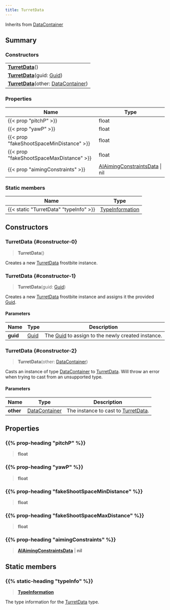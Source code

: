 ```yaml
---
title: TurretData
---
```


Inherits from [DataContainer](/vext/ref/shared/type/datacontainer)

## Summary

### Constructors

|  |
| --- |
| **[TurretData](#constructor-0)**() |
| **[TurretData](#constructor-1)**(guid: [Guid](/vext/ref/shared/type/guid)) |
| **[TurretData](#constructor-2)**(other: [DataContainer](/vext/ref/shared/type/datacontainer)) |

### Properties

| Name | Type |
| ---- | ---- |
| {{< prop "pitchP" >}} | float |
| {{< prop "yawP" >}} | float |
| {{< prop "fakeShootSpaceMinDistance" >}} | float |
| {{< prop "fakeShootSpaceMaxDistance" >}} | float |
| {{< prop "aimingConstraints" >}} | [AIAimingConstraintsData](/vext/ref/fb/aiaimingconstraintsdata) \| nil |

### Static members

| Name | Type |
| ---- | ---- |
| {{< static "TurretData" "typeInfo" >}} | [TypeInformation](/vext/ref/shared/type/typeinformation) |

## Constructors

### TurretData {#constructor-0}

> **TurretData**()

Creates a new [TurretData](/vext/ref/fb/turretdata) frostbite instance.

### TurretData {#constructor-1}

> **TurretData**(guid: [Guid](/vext/ref/shared/type/guid))

Creates a new [TurretData](/vext/ref/fb/turretdata) frostbite instance and assigns it the provided [Guid](/vext/ref/shared/type/guid).

#### Parameters

| Name | Type | Description |
| ---- | ---- | ----------- |
| **guid** | [Guid](/vext/ref/shared/type/guid) | The [Guid](/vext/ref/shared/type/guid) to assign to the newly created instance. |

### TurretData {#constructor-2}

> **TurretData**(other: [DataContainer](/vext/ref/shared/type/datacontainer))

Casts an instance of type [DataContainer](/vext/ref/shared/type/datacontainer) to [TurretData](/vext/ref/fb/turretdata). Will throw an error when trying to cast from an unsupported type.

#### Parameters

| Name | Type | Description |
| ---- | ---- | ----------- |
| **other** | [DataContainer](/vext/ref/shared/type/datacontainer) | The instance to cast to [TurretData](/vext/ref/fb/turretdata). |

## Properties

### {{% prop-heading "pitchP" %}}

> **float**

### {{% prop-heading "yawP" %}}

> **float**

### {{% prop-heading "fakeShootSpaceMinDistance" %}}

> **float**

### {{% prop-heading "fakeShootSpaceMaxDistance" %}}

> **float**

### {{% prop-heading "aimingConstraints" %}}

> **[AIAimingConstraintsData](/vext/ref/fb/aiaimingconstraintsdata)** \| **nil**

## Static members

### {{% static-heading "typeInfo" %}}

> **[TypeInformation](/vext/ref/shared/type/typeinformation)**

The type information for the [TurretData](/vext/ref/fb/turretdata) type.

